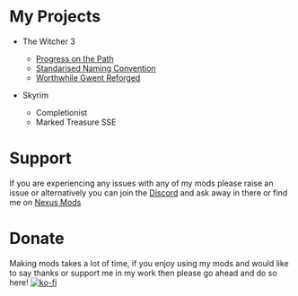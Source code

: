 # My Projects
  - The Witcher 3
    - [Progress on the Path](https://github.com/Faen668/Progress-On-The-Path/releases "Click to Visit Releases")
    - [Standarised Naming Convention](https://github.com/Faen668/Standardised-Naming-Convention/releases "Click to Visit Releases")
    - [Worthwhile Gwent Reforged](https://github.com/Faen668/Worthwhile-Gwent-Reforged/releases "Click to Visit Releases")

  - Skyrim
    - Completionist
    - Marked Treasure SSE

# Support
If you are experiencing any issues with any of my mods please raise an issue or alternatively you can join the [Discord](https://discord.gg/K6MS3cqWB7 "Click to Join Server") and ask away in there or find me on [Nexus Mods](https://www.nexusmods.com/users/138299963?tab=user+files "Click to Visit Site") 

# Donate
Making mods takes a lot of time, if you enjoy using my mods and would like to say thanks or support me in my work then please go ahead and do so here! [![ko-fi](https://ko-fi.com/img/githubbutton_sm.svg)](https://ko-fi.com/C1C3I3NYN)


<!--
**Faen668/Faen668** is a ✨ _special_ ✨ repository because its `README.md` (this file) appears on your GitHub profile.

Here are some ideas to get you started:

- 🔭 I’m currently working on ...
- 🌱 I’m currently learning ...
- 👯 I’m looking to collaborate on ...
- 🤔 I’m looking for help with ...
- 💬 Ask me about ...
- 📫 How to reach me: ...
- 😄 Pronouns: ...
- ⚡ Fun fact: ...
-->
